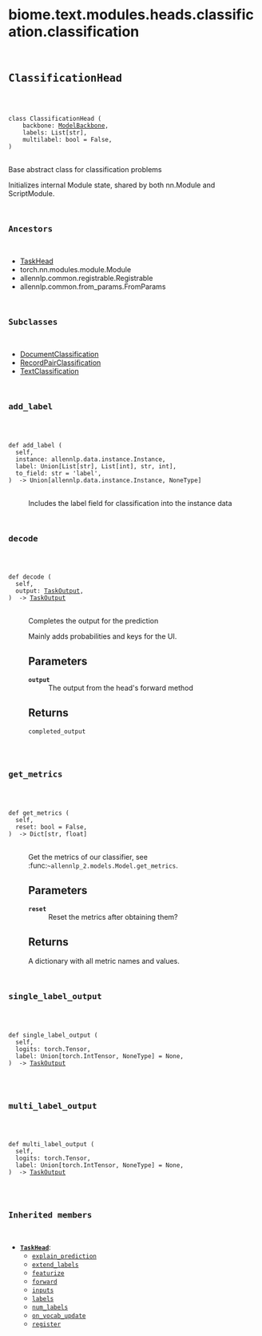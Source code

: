 # biome.text.modules.heads.classification.classification <Badge text="Module"/>
<div></div>
<div></div>
<pre class="title">
 
## ClassificationHead <Badge text="Class"/>
</pre>
<pre class="language-python">
<code>
<span class="token keyword">class</span> <span class="ident">ClassificationHead</span> (</span>
    <span>backbone: <a title="biome.text.backbone.ModelBackbone" href="../../../backbone.html#biome.text.backbone.ModelBackbone">ModelBackbone</a></span><span>,</span>
    <span>labels: List[str]</span><span>,</span>
    <span>multilabel: bool = False</span><span>,</span>
<span>)</span>
</code>
</pre>
<p>Base abstract class for classification problems</p>
<p>Initializes internal Module state, shared by both nn.Module and ScriptModule.</p>
<pre class="title">


### Ancestors
</pre>
<ul class="hlist">
<li><a title="biome.text.modules.heads.task_head.TaskHead" href="../task_head.html#biome.text.modules.heads.task_head.TaskHead">TaskHead</a></li>
<li>torch.nn.modules.module.Module</li>
<li>allennlp.common.registrable.Registrable</li>
<li>allennlp.common.from_params.FromParams</li>
</ul>
<pre class="title">

### Subclasses
</pre>
<ul class="hlist">
<li><a title="biome.text.modules.heads.classification.doc_classification.DocumentClassification" href="doc_classification.html#biome.text.modules.heads.classification.doc_classification.DocumentClassification">DocumentClassification</a></li>
<li><a title="biome.text.modules.heads.classification.record_pair_classification.RecordPairClassification" href="record_pair_classification.html#biome.text.modules.heads.classification.record_pair_classification.RecordPairClassification">RecordPairClassification</a></li>
<li><a title="biome.text.modules.heads.classification.text_classification.TextClassification" href="text_classification.html#biome.text.modules.heads.classification.text_classification.TextClassification">TextClassification</a></li>
</ul>
<dl>
<pre class="title">

### add_label <Badge text="Method"/>
</pre>
<dt>
<div class="language-python extra-class">
<pre class="language-python">
<code>
<span class="token keyword">def</span> <span class="ident">add_label</span> (</span>
  self,
  instance: allennlp.data.instance.Instance,
  label: Union[List[str], List[int], str, int],
  to_field: str = 'label',
)  -> Union[allennlp.data.instance.Instance, NoneType]
</code>
</pre>
</div>
</dt>
<dd>
<p>Includes the label field for classification into the instance data</p>
</dd>
<pre class="title">

### decode <Badge text="Method"/>
</pre>
<dt>
<div class="language-python extra-class">
<pre class="language-python">
<code>
<span class="token keyword">def</span> <span class="ident">decode</span> (</span>
  self,
  output: <a title="biome.text.modules.heads.task_head.TaskOutput" href="../task_head.html#biome.text.modules.heads.task_head.TaskOutput">TaskOutput</a>,
)  -> <a title="biome.text.modules.heads.task_head.TaskOutput" href="../task_head.html#biome.text.modules.heads.task_head.TaskOutput">TaskOutput</a>
</code>
</pre>
</div>
</dt>
<dd>
<p>Completes the output for the prediction</p>
<p>Mainly adds probabilities and keys for the UI.</p>
<h2 id="parameters">Parameters</h2>
<dl>
<dt><strong><code>output</code></strong></dt>
<dd>The output from the head's forward method</dd>
</dl>
<h2 id="returns">Returns</h2>
<dl>
<dt><code>completed_output</code></dt>
<dd>&nbsp;</dd>
</dl>
</dd>
<pre class="title">

### get_metrics <Badge text="Method"/>
</pre>
<dt>
<div class="language-python extra-class">
<pre class="language-python">
<code>
<span class="token keyword">def</span> <span class="ident">get_metrics</span> (</span>
  self,
  reset: bool = False,
)  -> Dict[str, float]
</code>
</pre>
</div>
</dt>
<dd>
<p>Get the metrics of our classifier, see :func:<code>~allennlp_2.models.Model.get_metrics</code>.</p>
<h2 id="parameters">Parameters</h2>
<dl>
<dt><strong><code>reset</code></strong></dt>
<dd>Reset the metrics after obtaining them?</dd>
</dl>
<h2 id="returns">Returns</h2>
<p>A dictionary with all metric names and values.</p>
</dd>
<pre class="title">

### single_label_output <Badge text="Method"/>
</pre>
<dt>
<div class="language-python extra-class">
<pre class="language-python">
<code>
<span class="token keyword">def</span> <span class="ident">single_label_output</span> (</span>
  self,
  logits: torch.Tensor,
  label: Union[torch.IntTensor, NoneType] = None,
)  -> <a title="biome.text.modules.heads.task_head.TaskOutput" href="../task_head.html#biome.text.modules.heads.task_head.TaskOutput">TaskOutput</a>
</code>
</pre>
</div>
</dt>
<dd>
</dd>
<pre class="title">

### multi_label_output <Badge text="Method"/>
</pre>
<dt>
<div class="language-python extra-class">
<pre class="language-python">
<code>
<span class="token keyword">def</span> <span class="ident">multi_label_output</span> (</span>
  self,
  logits: torch.Tensor,
  label: Union[torch.IntTensor, NoneType] = None,
)  -> <a title="biome.text.modules.heads.task_head.TaskOutput" href="../task_head.html#biome.text.modules.heads.task_head.TaskOutput">TaskOutput</a>
</code>
</pre>
</div>
</dt>
<dd>
</dd>
</dl>
<pre class="title">


### Inherited members
</pre>
<ul class="hlist">
<li><code><b><a title="biome.text.modules.heads.task_head.TaskHead" href="../task_head.html#biome.text.modules.heads.task_head.TaskHead">TaskHead</a></b></code>:
<ul class="hlist">
<li><code><a title="biome.text.modules.heads.task_head.TaskHead.explain_prediction" href="../task_head.html#biome.text.modules.heads.task_head.TaskHead.explain_prediction">explain_prediction</a></code></li>
<li><code><a title="biome.text.modules.heads.task_head.TaskHead.extend_labels" href="../task_head.html#biome.text.modules.heads.task_head.TaskHead.extend_labels">extend_labels</a></code></li>
<li><code><a title="biome.text.modules.heads.task_head.TaskHead.featurize" href="../task_head.html#biome.text.modules.heads.task_head.TaskHead.featurize">featurize</a></code></li>
<li><code><a title="biome.text.modules.heads.task_head.TaskHead.forward" href="../task_head.html#biome.text.modules.heads.task_head.TaskHead.forward">forward</a></code></li>
<li><code><a title="biome.text.modules.heads.task_head.TaskHead.inputs" href="../task_head.html#biome.text.modules.heads.task_head.TaskHead.inputs">inputs</a></code></li>
<li><code><a title="biome.text.modules.heads.task_head.TaskHead.labels" href="../task_head.html#biome.text.modules.heads.task_head.TaskHead.labels">labels</a></code></li>
<li><code><a title="biome.text.modules.heads.task_head.TaskHead.num_labels" href="../task_head.html#biome.text.modules.heads.task_head.TaskHead.num_labels">num_labels</a></code></li>
<li><code><a title="biome.text.modules.heads.task_head.TaskHead.on_vocab_update" href="../task_head.html#biome.text.modules.heads.task_head.TaskHead.on_vocab_update">on_vocab_update</a></code></li>
<li><code><a title="biome.text.modules.heads.task_head.TaskHead.register" href="../task_head.html#biome.text.modules.heads.task_head.TaskHead.register">register</a></code></li>
</ul>
</li>
</ul>